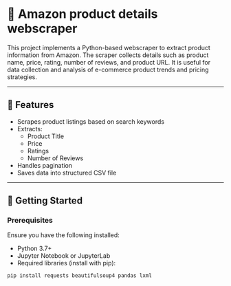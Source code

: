 # 🛒 Amazon product details webscraper

This project implements a Python-based webscraper to extract product information from Amazon. The scraper collects details such as product name, price, rating, number of reviews, and product URL. It is useful for data collection and analysis of e-commerce product trends and pricing strategies.

---

## 📌 Features

- Scrapes product listings based on search keywords
- Extracts:
  - Product Title
  - Price
  - Ratings
  - Number of Reviews
- Handles pagination
- Saves data into structured CSV file

---

## 🚀 Getting Started

### Prerequisites

Ensure you have the following installed:

- Python 3.7+
- Jupyter Notebook or JupyterLab
- Required libraries (install with pip):

```bash
pip install requests beautifulsoup4 pandas lxml
```
